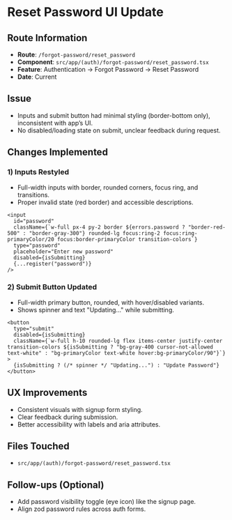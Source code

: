 # Reset Password UI Update

## Route Information
- **Route**: `/forgot-password/reset_password`
- **Component**: `src/app/(auth)/forgot-password/reset_password.tsx`
- **Feature**: Authentication → Forgot Password → Reset Password
- **Date**: Current

## Issue
- Inputs and submit button had minimal styling (border-bottom only), inconsistent with app’s UI.
- No disabled/loading state on submit, unclear feedback during request.

## Changes Implemented

### 1) Inputs Restyled
- Full-width inputs with border, rounded corners, focus ring, and transitions.
- Proper invalid state (red border) and accessible descriptions.

```tsx
<input
  id="password"
  className={`w-full px-4 py-2 border ${errors.password ? "border-red-500" : "border-gray-300"} rounded-lg focus:ring-2 focus:ring-primaryColor/20 focus:border-primaryColor transition-colors`}
  type="password"
  placeholder="Enter new password"
  disabled={isSubmitting}
  {...register("password")}
/>
```

### 2) Submit Button Updated
- Full-width primary button, rounded, with hover/disabled variants.
- Shows spinner and text "Updating..." while submitting.

```tsx
<button
  type="submit"
  disabled={isSubmitting}
  className={`w-full h-10 rounded-lg flex items-center justify-center transition-colors ${isSubmitting ? "bg-gray-400 cursor-not-allowed text-white" : "bg-primaryColor text-white hover:bg-primaryColor/90"}`}
>
  {isSubmitting ? (/* spinner */ "Updating...") : "Update Password"}
</button>
```

## UX Improvements
- Consistent visuals with signup form styling.
- Clear feedback during submission.
- Better accessibility with labels and aria attributes.

## Files Touched
- `src/app/(auth)/forgot-password/reset_password.tsx`

## Follow-ups (Optional)
- Add password visibility toggle (eye icon) like the signup page.
- Align zod password rules across auth forms.

